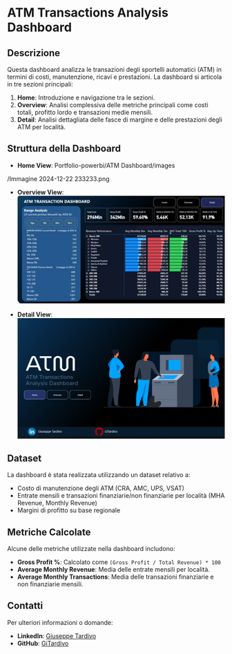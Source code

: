 # ATM Transactions Analysis Dashboard

## Descrizione
Questa dashboard analizza le transazioni degli sportelli automatici (ATM) in termini di costi, manutenzione, ricavi e prestazioni. 
La dashboard si articola in tre sezioni principali:

1. **Home**: Introduzione e navigazione tra le sezioni.
2. **Overview**: Analisi complessiva delle metriche principali come costi totali, profitto lordo e transazioni medie mensili.
3. **Detail**: Analisi dettagliata delle fasce di margine e delle prestazioni degli ATM per località.

## Struttura della Dashboard
- **Home View**:     Portfolio-powerbi/ATM Dashboard/images

/Immagine 2024-12-22 233233.png


- **Overview View**: 
  ![Overview View](./images/overview_view.png)

- **Detail View**: 
  ![Detail View](./images/detail_view.png)

## Dataset
La dashboard è stata realizzata utilizzando un dataset relativo a:
- Costo di manutenzione degli ATM (CRA, AMC, UPS, VSAT)
- Entrate mensili e transazioni finanziarie/non finanziarie per località (MHA Revenue, Monthly Revenue)
- Margini di profitto su base regionale



## Metriche Calcolate
Alcune delle metriche utilizzate nella dashboard includono:
- **Gross Profit %**: Calcolato come `(Gross Profit / Total Revenue) * 100`
- **Average Monthly Revenue**: Media delle entrate mensili per località.
- **Average Monthly Transactions**: Media delle transazioni finanziarie e non finanziarie mensili.

## Contatti
Per ulteriori informazioni o domande:
- **LinkedIn**: [Giuseppe Tardivo](https://linkedin.com/in/giuseppetardivo)
- **GitHub**: [GiTardivo](https://github.com/GiTardivo)

